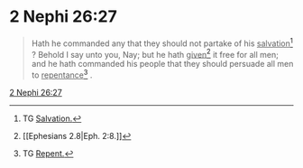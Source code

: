 # 2 Nephi 26:27

> Hath he commanded any that they should not partake of his <u>salvation</u>[^a] ? Behold I say unto you, Nay; but he hath <u>given</u>[^b] it free for all men; and he hath commanded his people that they should persuade all men to <u>repentance</u>[^c] .

[2 Nephi 26:27](https://www.churchofjesuschrist.org/study/scriptures/bofm/2-ne/26?lang=eng&id=p27#p27)


[^a]: TG [Salvation.](https://www.churchofjesuschrist.org/study/scriptures/tg/salvation?lang=eng)
[^b]: [[Ephesians 2.8|Eph. 2:8.]]
[^c]: TG [Repent.](https://www.churchofjesuschrist.org/study/scriptures/tg/repent?lang=eng)
